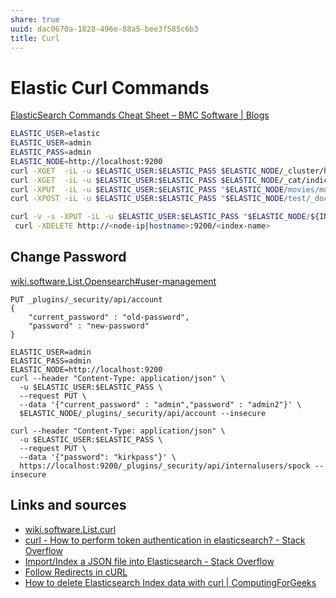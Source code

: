 ```yaml
---
share: true
uuid: dac0670a-1828-496e-88a5-bee3f585c6b3
title: Curl
---
```

# Elastic Curl Commands

[ElasticSearch Commands Cheat Sheet – BMC Software | Blogs](https://www.bmc.com/blogs/elasticsearch-commands/)

``` bash
ELASTIC_USER=elastic
ELASTIC_USER=admin
ELASTIC_PASS=admin
ELASTIC_NODE=http://localhost:9200
curl -XGET  -iL -u $ELASTIC_USER:$ELASTIC_PASS $ELASTIC_NODE/_cluster/health?pretty --insecure
curl -XGET  -iL -u $ELASTIC_USER:$ELASTIC_PASS $ELASTIC_NODE/_cat/indices/*?v&s=index --insecure 
curl -XPUT  -iL -u $ELASTIC_USER:$ELASTIC_PASS "$ELASTIC_NODE/movies/movie/1" -d''
curl -XPOST -iL -u $ELASTIC_USER:$ELASTIC_PASS "$ELASTIC_NODE/test/_doc/1" -d @lane.json
```

``` bash
curl -v -s -XPUT -iL -u $ELASTIC_USER:$ELASTIC_PASS "$ELASTIC_NODE/${INDEX_NAME}?pretty"
 curl -XDELETE http://<node-ip|hostname>:9200/<index-name>
```


## Change Password

[wiki.software.List.Opensearch#user-management](/undefined)


```
PUT _plugins/_security/api/account
{
    "current_password" : "old-password",
    "password" : "new-password"
}
```
```
ELASTIC_USER=admin
ELASTIC_PASS=admin
ELASTIC_NODE=http://localhost:9200
curl --header "Content-Type: application/json" \
  -u $ELASTIC_USER:$ELASTIC_PASS \
  --request PUT \
  --data '{"current_password" : "admin","password" : "admin2"}' \
  $ELASTIC_NODE/_plugins/_security/api/account --insecure

curl --header "Content-Type: application/json" \
  -u $ELASTIC_USER:$ELASTIC_PASS \
  --request PUT \
  --data '{"password": "kirkpass"}' \
  https://localhost:9200/_plugins/_security/api/internalusers/spock --insecure
```


## Links and sources

* [wiki.software.List.curl](/undefined)
* [curl - How to perform token authentication in elasticsearch? - Stack Overflow](https://stackoverflow.com/questions/45530480/how-to-perform-token-authentication-in-elasticsearch)
* [Import/Index a JSON file into Elasticsearch - Stack Overflow](https://stackoverflow.com/questions/15936616/import-index-a-json-file-into-elasticsearch)
* [Follow Redirects in cURL](https://stackabuse.com/follow-redirects-in-curl/)
* [How to delete Elasticsearch Index data with curl | ComputingForGeeks](https://computingforgeeks.com/easy-way-to-delete-elasticsearch-index-data/)